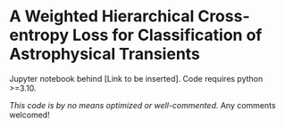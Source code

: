 # A Weighted Hierarchical Cross-entropy Loss for Classification of Astrophysical Transients

Jupyter notebook behind [Link to be inserted]. Code requires python >=3.10.

*This code is by no means optimized or well-commented.* Any comments welcomed!

